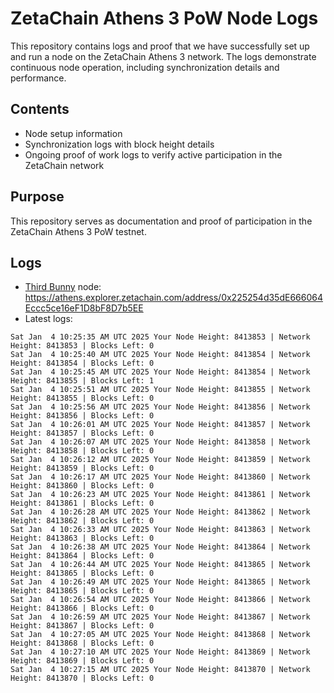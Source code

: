 # ZetaChain Athens 3 PoW Node Logs
This repository contains logs and proof that we have successfully set up and run a node on the ZetaChain Athens 3 network. The logs demonstrate continuous node operation, including synchronization details and performance.

## Contents
- Node setup information
- Synchronization logs with block height details
- Ongoing proof of work logs to verify active participation in the ZetaChain network

## Purpose
This repository serves as documentation and proof of participation in the ZetaChain Athens 3 PoW testnet.

## Logs

- [Third Bunny](https://thirdbunny.xyz/) node: https://athens.explorer.zetachain.com/address/0x225254d35dE666064Eccc5ce16eF1D8bF8D7b5EE
- Latest logs:
```
Sat Jan  4 10:25:35 AM UTC 2025 Your Node Height: 8413853 | Network Height: 8413853 | Blocks Left: 0
Sat Jan  4 10:25:40 AM UTC 2025 Your Node Height: 8413854 | Network Height: 8413854 | Blocks Left: 0
Sat Jan  4 10:25:45 AM UTC 2025 Your Node Height: 8413854 | Network Height: 8413855 | Blocks Left: 1
Sat Jan  4 10:25:51 AM UTC 2025 Your Node Height: 8413855 | Network Height: 8413855 | Blocks Left: 0
Sat Jan  4 10:25:56 AM UTC 2025 Your Node Height: 8413856 | Network Height: 8413856 | Blocks Left: 0
Sat Jan  4 10:26:01 AM UTC 2025 Your Node Height: 8413857 | Network Height: 8413857 | Blocks Left: 0
Sat Jan  4 10:26:07 AM UTC 2025 Your Node Height: 8413858 | Network Height: 8413858 | Blocks Left: 0
Sat Jan  4 10:26:12 AM UTC 2025 Your Node Height: 8413859 | Network Height: 8413859 | Blocks Left: 0
Sat Jan  4 10:26:17 AM UTC 2025 Your Node Height: 8413860 | Network Height: 8413860 | Blocks Left: 0
Sat Jan  4 10:26:23 AM UTC 2025 Your Node Height: 8413861 | Network Height: 8413861 | Blocks Left: 0
Sat Jan  4 10:26:28 AM UTC 2025 Your Node Height: 8413862 | Network Height: 8413862 | Blocks Left: 0
Sat Jan  4 10:26:33 AM UTC 2025 Your Node Height: 8413863 | Network Height: 8413863 | Blocks Left: 0
Sat Jan  4 10:26:38 AM UTC 2025 Your Node Height: 8413864 | Network Height: 8413864 | Blocks Left: 0
Sat Jan  4 10:26:44 AM UTC 2025 Your Node Height: 8413865 | Network Height: 8413865 | Blocks Left: 0
Sat Jan  4 10:26:49 AM UTC 2025 Your Node Height: 8413865 | Network Height: 8413865 | Blocks Left: 0
Sat Jan  4 10:26:54 AM UTC 2025 Your Node Height: 8413866 | Network Height: 8413866 | Blocks Left: 0
Sat Jan  4 10:26:59 AM UTC 2025 Your Node Height: 8413867 | Network Height: 8413867 | Blocks Left: 0
Sat Jan  4 10:27:05 AM UTC 2025 Your Node Height: 8413868 | Network Height: 8413868 | Blocks Left: 0
Sat Jan  4 10:27:10 AM UTC 2025 Your Node Height: 8413869 | Network Height: 8413869 | Blocks Left: 0
Sat Jan  4 10:27:15 AM UTC 2025 Your Node Height: 8413870 | Network Height: 8413870 | Blocks Left: 0
```
